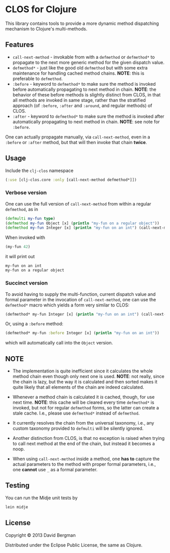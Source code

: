 # CLOS for Clojure

This library contains tools to provide a more dynamic method dispatching mechanism to
Clojure's multi-methods.

## Features

* `call-next-method` - invokable from with a `defmethod` or `defmethod*` to propagate to
the next more generic method for the given dispatch value.
* `defmethod*` - just like the good old `defmethod` but with some extra maintenance for
handling cached method chains. **NOTE**: this is preferable to `defmethod`.
* `:before` - keyword to `defmethod*` to make sure the method is invoked before automatically
propagating to next method in chain. **NOTE**: the behavior of these before methods is slightly
distinct from CLOS, in that all methods are invoked in same stage, rather than the
stratified approach (of `:before`, `:after` and `:around`, and regular methods) of CLOS.
* `:after` - keyword to `defmethod*` to make sure the method is invoked after automatically
propagating to next method in chain. **NOTE**: see note for `:before`.

One can actually propagate manually, via `call-next-method`, even in a `:before` or `:after` method,
but that will then invoke that chain **twice**.

## Usage

Include the `clj-clos` namespace

```clojure
(:use [clj-clos.core :only [call-next-method defmethod*]])
```

### Verbose version

One can use the full version of `call-next-method` from within a regular `defmethod`, as in

```clojure
(defmulti my-fun type)
(defmethod my-fun Object [x] (println "my-fun on a regular object"))
(defmethod my-fun Integer [x] (println "my-fun on an int") (call-next-method my-fun Integer x))
```

When invoked with

```clojure
(my-fun 42)
```

it will print out

```
my-fun on an int
my-fun on a regular object
```

### Succinct version

To avoid having to supply the multi-function,  current dispatch value and formal parameter in the invocation of
`call-next-method`, one can use the `defmethod*` macro which yields a form very similar to CLOS:

```clojure
(defmethod* my-fun Integer [x] (println "my-fun on an int") (call-next-method))
```

Or, using a `:before` method:

```clojure
(defmethod* my-fun :before Integer [x] (println "my-fun on an int"))
```

which will automatically call into the `Object` version.

## NOTE

* The implementation is quite inefficient since it calculates the whole method chain even though only next one is used. **NOTE**: not really, since the chain is lazy, but the way it is calculated and then sorted makes it quite likely that all elements of the chain are indeed calculated.

* Whenever a method chain is calculated it *is* cached, though, for use next time. **NOTE**: this
cache will be cleared every time `defmethod*` is invoked, but not for regular `defmethod` forms, so
the latter can create a stale cache. I.e., please use `defmethod*` instead of `defmethod`.

* It currently resolves the chain from the universal taxonomy, i.e., any custom taxonomy provided to
`defmulti` will be silently ignored.

* Another distinction from CLOS, is that no exception is raised when trying to call next method at
the end of the chain, but instead it becomes a noop.

* When using `call-next-method` inside a method, one **has to** capture the actual parameters to the
method with proper formal parameters, i.e., one **cannot** use `_` as a formal parameter.

## Testing

You can run the Midje unit tests by

```bash
lein midje
```

## License

Copyright © 2013 David Bergman

Distributed under the Eclipse Public License, the same as Clojure.
